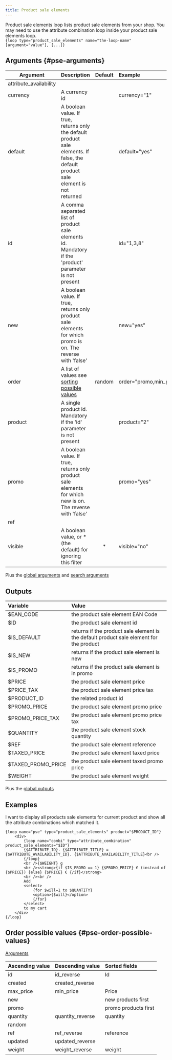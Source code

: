 ```yaml
---
title: Product sale elements
---
```


Product sale elements loop lists product sale elements from your shop. You may need to use the attribute combination loop inside your product sale elements loop.  
`{loop type="product_sale_elements" name="the-loop-name" [argument="value"], [...]}`

## Arguments {#pse-arguments}

| Argument               | Description                                                                                                                          | Default         | Example                  |
| ---------------------- |:-------------------------------------------------------------------------------------------------------------------------------------| :-------------: | :------------------------|
| attribute_availability |                                                                                                                                      |                 |                          |
| currency               | A currency id                                                                                                                        |                 | currency="1"             |
| default                | A boolean value. If true, returns only the default product sale elements. If false, the default product sale element is not returned |                 | default="yes"            |
| id                     | A comma separated list of product sale elements id. Mandatory if the 'product' parameter is not present                              |                 | id="1,3,8"               |
| new                    | A boolean value. If true, returns only product sale elements for which promo is on. The reverse with 'false'                         |                 | new="yes"                |
| order                  | A list of values see [sorting possible values](#pse-order-possible-values)                                                           | random          | order="promo,min_price"  |
| product                | A single product id. Mandatory if the 'id' parameter is not present                                                                  |                 | product="2"              |
| promo                  | A boolean value. If true, returns only product sale elements for which new is on. The reverse with 'false'                           |                 | promo="yes"              |
| ref                    |                                                                                                                                      |                 |                          |
| visible                | A boolean value, or * (the default) for ignoring this filter                                                                         | *               | visible="no"             |

Plus the [global arguments](./global_arguments) and [search arguments](./search_arguments)

## Outputs

| Variable       | Value                                                                                   |
| :------------- | :-------------------------------------------------------------------------------------- |
| $EAN_CODE      | the product sale element EAN Code                                                       |
| $ID            | the product sale element id                                                             |
| $IS_DEFAULT    | returns if the product sale element is the default product sale element for the product |
| $IS_NEW        | returns if the product sale element is new                                              |
| $IS_PROMO      | returns if the product sale element is in promo                                         |
| $PRICE         | the product sale element price                                                          |
| $PRICE_TAX     | the product sale element price tax                                                      |
| $PRODUCT_ID    | the related product id                                                                  |
| $PROMO_PRICE   | the product sale element promo price                                                    |
| $PROMO_PRICE_TAX | the product sale element promo price tax                                              |
| $QUANTITY      | the product sale element stock quantity                                                 |
| $REF           | the product sale element reference                                                      |
| $TAXED_PRICE   | the product sale element taxed price                                                    |
| $TAXED_PROMO_PRICE | the product sale element taxed promo price                                          |
| $WEIGHT        | the product sale element weight                                                         |

Plus the [global outputs](./global_outputs)

## Examples

I want to display all products sale elements for current product and show all the attribute combinations which matched it.  

```smarty
{loop name="pse" type="product_sale_elements" product="$PRODUCT_ID"}
    <div>
        {loop name="combi" type="attribute_combination" product_sale_elements="$ID"}
        {$ATTRIBUTE_ID}. {$ATTRIBUTE_TITLE} = {$ATTRIBUTE_AVAILABILITY_ID}. {$ATTRIBUTE_AVAILABILITY_TITLE}<br />
        {/loop}
        <br />{$WEIGHT} g
        <br /><strong>{if $IS_PROMO == 1} {$PROMO_PRICE} € (instead of {$PRICE}) {else} {$PRICE} € {/if}</strong>
        <br /><br />
        Add
        <select>
            {for $will=1 to $QUANTITY}
            <option>{$will}</option>
            {/for}
        </select>
        to my cart
    </div>
{/loop}
```

## Order possible values {#pse-order-possible-values}

[Arguments](#pse-arguments)

| Ascending value | Descending value | Sorted fields                                                             |
|-----------------|------------------|:--------------------------------------------------------------------------|
| id              | id_reverse       | Id                                                                        |
| created         | created_reverse  |                                                                           |
| max_price       | min_price        | Price                                                                     |
| new             |                  | new products first                                                        |
| promo           |                  | promo products first                                                      |
| quantity        | quantity_reverse | quantity                                                                  |
| random          |                  |                                                                           |
| ref             | ref_reverse      |  reference                                                                |
| updated         | updated_reverse  |                                                                           |
| weight          | weight_reverse   |  weight                                                                   |
